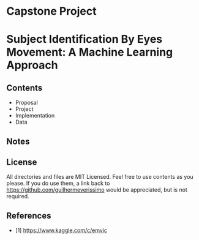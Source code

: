 # Capstone Project
# Subject Identification By Eyes Movement: A Machine Learning Approach 

## Contents
 - Proposal
 - Project
 - Implementation
 - Data

## Notes

## License
All directories and files are MIT Licensed. Feel free to use contents as you please. If you do use them, a link back to https://github.com/guilhermeverissimo would be appreciated, but is not required.

## References
- [1] https://www.kaggle.com/c/emvic
